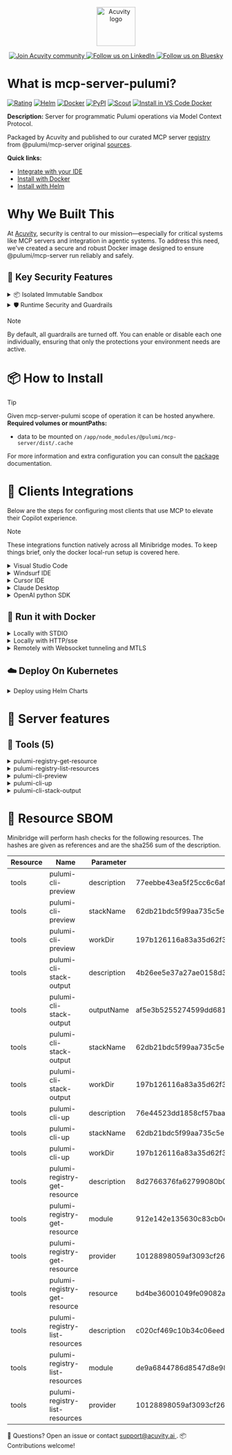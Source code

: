 <p align="center">
  <a href="https://acuvity.ai">
    <picture>
      <img src="https://mma.prnewswire.com/media/2544052/Acuvity__Logo.jpg" height="90" alt="Acuvity logo"/>
    </picture>
  </a>
</p>
<p align="center">
  <a href="https://discord.gg/BkU7fBkrNk">
    <img src="https://img.shields.io/badge/Acuvity-Join-7289DA?logo=discord&logoColor=fff" alt="Join Acuvity community" />
  </a>
<a href="https://www.linkedin.com/company/acuvity/">
    <img src="https://img.shields.io/badge/LinkedIn-Follow-7289DA" alt="Follow us on LinkedIn" />
  </a>
<a href="https://bsky.app/profile/acuvity.bsky.social">
    <img src="https://img.shields.io/badge/Bluesky-Follow-7289DA"?logo=bluesky&logoColor=fff" alt="Follow us on Bluesky" />
  </a>
</p>


# What is mcp-server-pulumi?
[![Rating](https://img.shields.io/badge/C-3775A9?label=Rating)](https://docs.anthropic.com/en/docs/build-with-claude/tool-use/implement-tool-use#best-practices-for-tool-definitions)
[![Helm](https://img.shields.io/badge/1.0.0-3775A9?logo=helm&label=Charts&logoColor=fff)](https://hub.docker.com/r/acuvity/mcp-server-pulumi/tags/)
[![Docker](https://img.shields.io/docker/image-size/acuvity/mcp-server-pulumi/0.1.2?logo=docker&logoColor=fff&label=0.1.2)](https://hub.docker.com/r/acuvity/mcp-server-pulumi)
[![PyPI](https://img.shields.io/badge/0.1.2-3775A9?logo=pypi&logoColor=fff&label=@pulumi/mcp-server)](https://github.com/pulumi/mcp-server)
[![Scout](https://img.shields.io/badge/Active-3775A9?logo=docker&logoColor=fff&label=Scout)](https://hub.docker.com/r/acuvity/mcp-server-pulumi/)
[![Install in VS Code Docker](https://img.shields.io/badge/VS_Code-One_click_install-0078d7?logo=githubcopilot)](https://insiders.vscode.dev/redirect/mcp/install?name=mcp-server-pulumi&config=%7B%22args%22%3A%5B%22run%22%2C%22-i%22%2C%22--rm%22%2C%22--read-only%22%2C%22-v%22%2C%22cache%3A%2Fapp%2Fnode_modules%2F%40pulumi%2Fmcp-server%2Fdist%2F.cache%22%2C%22docker.io%2Facuvity%2Fmcp-server-pulumi%3A0.1.2%22%5D%2C%22command%22%3A%22docker%22%7D)

**Description:** Server for programmatic Pulumi operations via Model Context Protocol.

Packaged by Acuvity and published to our curated MCP server [registry](https://mcp.acuvity.ai) from @pulumi/mcp-server original [sources](https://github.com/pulumi/mcp-server).

**Quick links:**

- [Integrate with your IDE](https://github.com/acuvity/mcp-servers-registry/blob/main/mcp-server-pulumi/docker/README.md#-clients-integrations)
- [Install with Docker](https://github.com/acuvity/mcp-servers-registry/tree/main/mcp-server-pulumi/docker/README.md#-run-it-with-docker)
- [Install with Helm](https://github.com/acuvity/mcp-servers-registry/tree/main/mcp-server-pulumi/charts/mcp-server-pulumi/README.md#how-to-install)

# Why We Built This

At [Acuvity](https://acuvity.ai), security is central to our mission—especially for critical systems like MCP servers and integration in agentic systems.
To address this need, we've created a secure and robust Docker image designed to ensure @pulumi/mcp-server run reliably and safely.

## 🔐 Key Security Features

<details>
<summary>📦 Isolated Immutable Sandbox </summary>

- **Isolated Execution**: All tools run within secure, containerized sandboxes to enforce process isolation and prevent lateral movement.
- **Non-root by Default**: Enforces least-privilege principles, minimizing the impact of potential security breaches.
- **Read-only Filesystem**: Ensures runtime immutability, preventing unauthorized modification.
- **Version Pinning**: Guarantees consistency and reproducibility across deployments by locking tool and dependency versions.
- **CVE Scanning**: Continuously scans images for known vulnerabilities using [Docker Scout](https://docs.docker.com/scout/) to support proactive mitigation.
- **SBOM & Provenance**: Delivers full supply chain transparency by embedding metadata and traceable build information."
</details>

<details>
<summary>🛡️ Runtime Security and Guardrails</summary>

**Minibridge Integration**: [Minibridge](https://github.com/acuvity/minibridge) establishes secure Agent-to-MCP connectivity, supports Rego/HTTP-based policy enforcement 🕵️, and simplifies orchestration.

The [ARC](https://github.com/acuvity/mcp-servers-registry/tree/main) container includes a [built-in Rego policy](https://github.com/acuvity/mcp-servers-registry/tree/main/mcp-server-pulumi/docker/policy.rego) that enables a set of runtime "guardrails"" to help enforce security, privacy, and correct usage of your services. Below is an overview of each guardrail provided.

### 🔒 Resource Integrity

**Mitigates MCP Rug Pull Attacks**

* **Goal:** Protect users from malicious tool description changes after initial approval, preventing post-installation manipulation or deception.
* **Mechanism:** Locks tool descriptions upon client approval and verifies their integrity before execution. Any modification to the description triggers a security violation, blocking unauthorized changes from server-side updates.

### 🛡️ Guardrails

#### Covert Instruction Detection

Monitors incoming requests for hidden or obfuscated directives that could alter policy behavior.

* **Goal:** Stop attackers from slipping unnoticed commands or payloads into otherwise harmless data.
* **Mechanism:** Applies a library of regex patterns and binary‐encoding checks to the full request body. If any pattern matches a known covert channel (e.g., steganographic markers, hidden HTML tags, escape-sequence tricks), the request is rejected.

#### Sensitive Pattern Detection

Block user-defined sensitive data patterns (credential paths, filesystem references).

* **Goal:** Block accidental or malicious inclusion of sensitive information that violates data-handling rules.
* **Mechanism:** Runs a curated set of regexes against all payloads and tool descriptions—matching patterns such as `.env` files, RSA key paths, directory traversal sequences.

#### Shadowing Pattern Detection

Detects and blocks "shadowing" attacks, where a malicious MCP server sneaks hidden directives into its own tool descriptions to hijack or override the behavior of other, trusted tools.

* **Goal:** Stop a rogue server from poisoning the agent’s logic by embedding instructions that alter how a different server’s tools operate (e.g., forcing all emails to go to an attacker’s address even when the user calls a separate `send_email` tool).
* **Mechanism:** During policy load, each tool description is scanned for cross‐tool override patterns—such as `<IMPORTANT>` sections referencing other tool names, hidden side‐effects, or directives that apply to a different server’s API. Any description that attempts to shadow or extend instructions for a tool outside its own namespace triggers a policy violation and is rejected.

#### Schema Misuse Prevention

Enforces strict adherence to MCP input schemas.

* **Goal:** Prevent malformed or unexpected fields from bypassing validations, causing runtime errors, or enabling injections.
* **Mechanism:** Compares each incoming JSON object against the declared schema (required properties, allowed keys, types). Any extra, missing, or mistyped field triggers an immediate policy violation.

#### Cross-Origin Tool Access

Controls whether tools may invoke tools or services from external origins.

* **Goal:** Prevent untrusted or out-of-scope services from being called.
* **Mechanism:** Examines tool invocation requests and outgoing calls, verifying each target against an allowlist of approved domains or service names. Calls to any non-approved origin are blocked.

#### Secrets Redaction

Automatically masks sensitive values so they never appear in logs or responses.

* **Goal:** Ensure that API keys, tokens, passwords, and other credentials cannot leak in plaintext.
* **Mechanism:** Scans every text output for known secret formats (e.g., AWS keys, GitHub PATs, JWTs). Matches are replaced with `[REDACTED]` before the response is sent or recorded.

These controls ensure robust runtime integrity, prevent unauthorized behavior, and provide a foundation for secure-by-design system operations.

### Enable guardrails

To activate guardrails in your Docker containers, define the `GUARDRAILS` environment variable with the protections you need.

| Guardrail                        | Summary                                                                 |
|----------------------------------|-------------------------------------------------------------------------|
| `covert-instruction-detection`   | Detects hidden or obfuscated directives in requests.                    |
| `sensitive-pattern-detection`    | Flags patterns suggesting sensitive data or filesystem exposure.        |
| `shadowing-pattern-detection`    | Identifies tool descriptions that override or influence others.         |
| `schema-misuse-prevention`       | Enforces strict schema compliance on input data.                        |
| `cross-origin-tool-access`       | Controls calls to external services or APIs.                            |
| `secrets-redaction`              | Prevents exposure of credentials or sensitive values.                   |

Example: add `-e GUARDRAILS="secrets-redaction sensitive-pattern-detection"` to enable those guardrails.

## 🔒 Basic Authentication via Shared Secret

Provides a lightweight auth layer using a single shared token.

* **Mechanism:** Expects clients to send an `Authorization` header with the predefined secret.
* **Use Case:** Quickly lock down your endpoint in development or simple internal deployments—no complex OAuth/OIDC setup required.

To turn on Basic Authentication, define `BASIC_AUTH_SECRET` environment variable with a shared secret.

Example: add `-e BASIC_AUTH_SECRET="supersecret"` to enable the basic authentication.

> While basic auth will protect against unauthorized access, you should use it only in controlled environment,
> rotate credentials frequently and **always** use TLS.

</details>

> [!NOTE]
> By default, all guardrails are turned off. You can enable or disable each one individually, ensuring that only the protections your environment needs are active.


# 📦 How to Install


> [!TIP]
> Given mcp-server-pulumi scope of operation it can be hosted anywhere.
**Required volumes or mountPaths:**
  - data to be mounted on `/app/node_modules/@pulumi/mcp-server/dist/.cache`

For more information and extra configuration you can consult the [package](https://github.com/pulumi/mcp-server) documentation.

# 🧰 Clients Integrations

Below are the steps for configuring most clients that use MCP to elevate their Copilot experience.

> [!NOTE]
> These integrations function natively across all Minibridge modes.
> To keep things brief, only the docker local-run setup is covered here.

<details>
<summary>Visual Studio Code</summary>

To get started immediately, you can use the "one-click" link below:

[![Install in VS Code Docker](https://img.shields.io/badge/VS_Code-One_click_install-0078d7?logo=githubcopilot)](https://insiders.vscode.dev/redirect/mcp/install?name=mcp-server-pulumi&config=%7B%22args%22%3A%5B%22run%22%2C%22-i%22%2C%22--rm%22%2C%22--read-only%22%2C%22-v%22%2C%22cache%3A%2Fapp%2Fnode_modules%2F%40pulumi%2Fmcp-server%2Fdist%2F.cache%22%2C%22docker.io%2Facuvity%2Fmcp-server-pulumi%3A0.1.2%22%5D%2C%22command%22%3A%22docker%22%7D)

## Global scope

Press `ctrl + shift + p` and type `Preferences: Open User Settings JSON` to add the following section:

```json
{
  "mcp": {
    "servers": {
      "acuvity-mcp-server-pulumi": {
        "command": "docker",
        "args": [
          "run",
          "-i",
          "--rm",
          "--read-only",
          "-v",
          "cache:/app/node_modules/@pulumi/mcp-server/dist/.cache",
          "docker.io/acuvity/mcp-server-pulumi:0.1.2"
        ]
      }
    }
  }
}
```

## Workspace scope

In your workspace create a file called `.vscode/mcp.json` and add the following section:

```json
{
  "servers": {
    "acuvity-mcp-server-pulumi": {
      "command": "docker",
      "args": [
        "run",
        "-i",
        "--rm",
        "--read-only",
        "-v",
        "cache:/app/node_modules/@pulumi/mcp-server/dist/.cache",
        "docker.io/acuvity/mcp-server-pulumi:0.1.2"
      ]
    }
  }
}
```

> To pass secrets you should use the `promptString` input type described in the [Visual Studio Code documentation](https://code.visualstudio.com/docs/copilot/chat/mcp-servers).

</details>

<details>
<summary>Windsurf IDE</summary>

In `~/.codeium/windsurf/mcp_config.json` add the following section:

```json
{
  "mcpServers": {
    "acuvity-mcp-server-pulumi": {
      "command": "docker",
      "args": [
        "run",
        "-i",
        "--rm",
        "--read-only",
        "-v",
        "cache:/app/node_modules/@pulumi/mcp-server/dist/.cache",
        "docker.io/acuvity/mcp-server-pulumi:0.1.2"
      ]
    }
  }
}
```

See [Windsurf documentation](https://docs.windsurf.com/windsurf/mcp) for more info.

</details>

<details>
<summary>Cursor IDE</summary>

Add the following JSON block to your mcp configuration file:
- `~/.cursor/mcp.json` for global scope
- `.cursor/mcp.json` for project scope

```json
{
  "mcpServers": {
    "acuvity-mcp-server-pulumi": {
      "command": "docker",
      "args": [
        "run",
        "-i",
        "--rm",
        "--read-only",
        "-v",
        "cache:/app/node_modules/@pulumi/mcp-server/dist/.cache",
        "docker.io/acuvity/mcp-server-pulumi:0.1.2"
      ]
    }
  }
}
```

See [cursor documentation](https://docs.cursor.com/context/model-context-protocol) for more information.

</details>
<details>

<summary>Claude Desktop</summary>

In the `claude_desktop_config.json` configuration file add the following section:

```json
{
  "mcpServers": {
    "acuvity-mcp-server-pulumi": {
      "command": "docker",
      "args": [
        "run",
        "-i",
        "--rm",
        "--read-only",
        "-v",
        "cache:/app/node_modules/@pulumi/mcp-server/dist/.cache",
        "docker.io/acuvity/mcp-server-pulumi:0.1.2"
      ]
    }
  }
}
```

See [Anthropic documentation](https://docs.anthropic.com/en/docs/agents-and-tools/mcp) for more information.
</details>

<details>
<summary>OpenAI python SDK</summary>

## Running locally

```python
async with MCPServerStdio(
    params={
        "command": "docker",
        "args": ["run","-i","--rm","--read-only","-v","cache:/app/node_modules/@pulumi/mcp-server/dist/.cache","docker.io/acuvity/mcp-server-pulumi:0.1.2"]
    }
) as server:
    tools = await server.list_tools()
```

## Running remotely

```python
async with MCPServerSse(
    params={
        "url": "http://<ip>:<port>/sse",
    }
) as server:
    tools = await server.list_tools()
```

See [OpenAI Agents SDK docs](https://openai.github.io/openai-agents-python/mcp/) for more info.

</details>

## 🐳 Run it with Docker

<details>
<summary>Locally with STDIO</summary>

In your client configuration set:

- command: `docker`
- arguments: `run -i --rm --read-only -v cache:/app/node_modules/@pulumi/mcp-server/dist/.cache docker.io/acuvity/mcp-server-pulumi:0.1.2`

</details>

<details>
<summary>Locally with HTTP/sse</summary>

Simply run as:

```console
docker run -it -p 8000:8000 --rm --read-only -v cache:/app/node_modules/@pulumi/mcp-server/dist/.cache docker.io/acuvity/mcp-server-pulumi:0.1.2
```

Then on your application/client, you can configure to use it like:

```json
{
  "mcpServers": {
    "acuvity-mcp-server-pulumi": {
      "url": "http://localhost:8000/sse"
    }
  }
}
```

You might have to use different ports for different tools.

</details>

<details>
<summary>Remotely with Websocket tunneling and MTLS </summary>

> This section assume you are familiar with TLS and certificates and will require:
> - a server certificate with proper DNS/IP field matching your tool deployment.
> - a client-ca used to sign client certificates

1. Start the server in `backend` mode
 - add an environment variable like `-e MINIBRIDGE_MODE=backend`
 - add the TLS certificates (recommended) through a volume let's say `/certs` ex (`-v $PWD/certs:/certs`)
 - instruct minibridge to use those certs with
   - `-e MINIBRIDGE_TLS_SERVER_CERT=/certs/server-cert.pem`
   - `-e MINIBRIDGE_TLS_SERVER_KEY=/certs/server-key.pem`
   - `-e MINIBRIDGE_TLS_SERVER_KEY_PASS=optional`
   - `-e MINIBRIDGE_TLS_SERVER_CLIENT_CA=/certs/client-ca.pem`

2. Start `minibridge` locally in frontend mode:
  - Get [minibridge](https://github.com/acuvity/minibridge) binary for your OS.

In your client configuration, Minibridge works like any other STDIO command.

Example for Claude Desktop:

```json
{
  "mcpServers": {
    "acuvity-mcp-server-pulumi": {
      "command": "minibridge",
      "args": ["frontend", "--backend", "wss://<remote-url>:8000/ws", "--tls-client-backend-ca", "/path/to/ca/that/signed/the/server-cert.pem/ca.pem", "--tls-client-cert", "/path/to/client-cert.pem", "--tls-client-key", "/path/to/client-key.pem"]
    }
  }
}
```

That's it.

Minibridge offers a host of additional features. For step-by-step guidance, please visit the wiki. And if anything’s unclear, don’t hesitate to reach out!

</details>

## ☁️ Deploy On Kubernetes

<details>
<summary>Deploy using Helm Charts</summary>

### How to install

You can inspect the chart `README`:

```console
helm show readme oci://docker.io/acuvity/mcp-server-pulumi --version 1.0.0
````

You can inspect the values that you can configure:

```console
helm show values oci://docker.io/acuvity/mcp-server-pulumi --version 1.0.0
````

Install with helm

```console
helm install mcp-server-pulumi oci://docker.io/acuvity/mcp-server-pulumi --version 1.0.0
```

From there your MCP server mcp-server-pulumi will be reachable by default through `http/sse` from inside the cluster using the Kubernetes Service `mcp-server-pulumi` on port `8000` by default. You can change that by looking at the `service` section of the `values.yaml` file.

### How to Monitor

The deployment will create a Kubernetes service with a `healthPort`, that is used for liveness probes and readiness probes. This health port can also be used by the monitoring stack of your choice and exposes metrics under the `/metrics` path.

See full charts [Readme](https://github.com/acuvity/mcp-servers-registry/tree/main/mcp-server-pulumi/charts/mcp-server-pulumi/README.md) for more details about settings and runtime security including guardrails activation.

</details>

# 🧠 Server features

## 🧰 Tools (5)
<details>
<summary>pulumi-registry-get-resource</summary>

**Description**:

```
Get information about a specific resource from the Pulumi Registry
```

**Parameter**:

| Name | Type | Description | Required? |
|-----------|------|-------------|-----------|
| module | string | The module to query (e.g., 's3', 'ec2', 'lambda'). Optional for smaller providers, will be 'index by default. | No
| provider | string | The cloud provider (e.g., 'aws', 'azure', 'gcp', 'random') or github.com/org/repo for Git-hosted components | Yes
| resource | string | The resource type to query (e.g., 'Bucket', 'Function', 'Instance') | Yes
</details>
<details>
<summary>pulumi-registry-list-resources</summary>

**Description**:

```
List all resource types for a given provider and module
```

**Parameter**:

| Name | Type | Description | Required? |
|-----------|------|-------------|-----------|
| module | string | Optional module to filter by (e.g., 's3', 'ec2', 'lambda') | No
| provider | string | The cloud provider (e.g., 'aws', 'azure', 'gcp', 'random') or github.com/org/repo for Git-hosted components | Yes
</details>
<details>
<summary>pulumi-cli-preview</summary>

**Description**:

```
Run pulumi preview for a given project and stack
```

**Parameter**:

| Name | Type | Description | Required? |
|-----------|------|-------------|-----------|
| stackName | string | The associated stack name. Defaults to 'dev'. | No
| workDir | string | The working directory of the program. | Yes
</details>
<details>
<summary>pulumi-cli-up</summary>

**Description**:

```
Run pulumi up for a given project and stack
```

**Parameter**:

| Name | Type | Description | Required? |
|-----------|------|-------------|-----------|
| stackName | string | The associated stack name. Defaults to 'dev'. | No
| workDir | string | The working directory of the program. | Yes
</details>
<details>
<summary>pulumi-cli-stack-output</summary>

**Description**:

```
Get the output value(s) of a given stack
```

**Parameter**:

| Name | Type | Description | Required? |
|-----------|------|-------------|-----------|
| outputName | string | The specific stack output name to retrieve. | No
| stackName | string | The associated stack name. Defaults to 'dev'. | No
| workDir | string | The working directory of the program. | Yes
</details>


# 🔐 Resource SBOM

Minibridge will perform hash checks for the following resources. The hashes are given as references and are the sha256 sum of the description.

| Resource | Name | Parameter | Hash |
|-----------|------|------|------|
| tools | pulumi-cli-preview | description | 77eebbe43ea5f25cc6c6afba4493876241cb4553c3c800fefa38414777f9001a |
| tools | pulumi-cli-preview | stackName | 62db21bdc5f99aa735c5e247f7aa2b6a2df24ae221ab3bec8febd721ed361613 |
| tools | pulumi-cli-preview | workDir | 197b126116a83a35d62f31f452c357c2b06c809cc9523c3ef31c02940ee17b98 |
| tools | pulumi-cli-stack-output | description | 4b26ee5e37a27ae0158d38c55fe154141fe0068d75f5ef35a60f78ffab49ffd0 |
| tools | pulumi-cli-stack-output | outputName | af5e3b5255274599dd681b448adaa308c2c9aa54bb3203fecb449b2fd2a4db2a |
| tools | pulumi-cli-stack-output | stackName | 62db21bdc5f99aa735c5e247f7aa2b6a2df24ae221ab3bec8febd721ed361613 |
| tools | pulumi-cli-stack-output | workDir | 197b126116a83a35d62f31f452c357c2b06c809cc9523c3ef31c02940ee17b98 |
| tools | pulumi-cli-up | description | 76e44523dd1858cf57baa3a7014a59eac6a8b8d352f0cfbb530c18ddbddf3336 |
| tools | pulumi-cli-up | stackName | 62db21bdc5f99aa735c5e247f7aa2b6a2df24ae221ab3bec8febd721ed361613 |
| tools | pulumi-cli-up | workDir | 197b126116a83a35d62f31f452c357c2b06c809cc9523c3ef31c02940ee17b98 |
| tools | pulumi-registry-get-resource | description | 8d2766376fa62799080b02c7916d4f482ac3be24fbe897e101384bb32258d9be |
| tools | pulumi-registry-get-resource | module | 912e142e135630c83cb0e36edc94b26ef20354d5b8e38f3ec948dccfac468bca |
| tools | pulumi-registry-get-resource | provider | 10128898059af3093cf26e98c16097f70b2db1b2912ca6b498295c0e4f8a58b0 |
| tools | pulumi-registry-get-resource | resource | bd4be36001049fe09082abdb3eecc5b2a427e0d1fb0b0873bb28a897be45263b |
| tools | pulumi-registry-list-resources | description | c020cf469c10b34c06eed648d7a647881a1b5b2ee1cd482b605f74afed6cce82 |
| tools | pulumi-registry-list-resources | module | de9a6844786d8547d8e984bdb7c39b73da5ac3917ae7761d956471cc31160d18 |
| tools | pulumi-registry-list-resources | provider | 10128898059af3093cf26e98c16097f70b2db1b2912ca6b498295c0e4f8a58b0 |


💬 Questions? Open an issue or contact [ support@acuvity.ai ](mailto:support@acuvity.ai).
📦 Contributions welcome!
